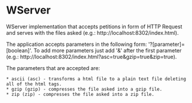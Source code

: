 # WServer

WServer implementation that accepts petitions in form of HTTP Request and serves with the files asked (e.g.: http://localhost:8302/index.html).

The application accepts parameters in the following form: '?[parameter]=[boolean]'. To add more parameters just add '&' after the first parameter (e.g.: http://localhost:8302/index.html?asc=true&gzip=true&zip=true).

The parameters that are accepted are: 

	* ascii (asc) - transforms a html file to a plain text file deleting all of the html tags.
	* gzip (gzip) - compresses the file asked into a gzip file.
	* zip (zip) - compresses the file asked into a zip file.